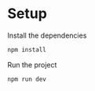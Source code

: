 # Setup

Install the dependencies
```powershell
npm install
```

Run the project
```powershell
npm run dev
```
